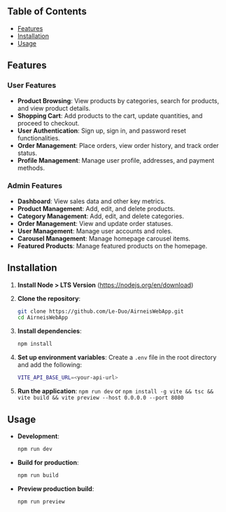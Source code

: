 ## Table of Contents

- [Features](#features)
- [Installation](#installation)
- [Usage](#usage)

## Features

### User Features
- **Product Browsing**: View products by categories, search for products, and view product details.
- **Shopping Cart**: Add products to the cart, update quantities, and proceed to checkout.
- **User Authentication**: Sign up, sign in, and password reset functionalities.
- **Order Management**: Place orders, view order history, and track order status.
- **Profile Management**: Manage user profile, addresses, and payment methods.

### Admin Features
- **Dashboard**: View sales data and other key metrics.
- **Product Management**: Add, edit, and delete products.
- **Category Management**: Add, edit, and delete categories.
- **Order Management**: View and update order statuses.
- **User Management**: Manage user accounts and roles.
- **Carousel Management**: Manage homepage carousel items.
- **Featured Products**: Manage featured products on the homepage.

## Installation

1. **Install Node > LTS Version** (https://nodejs.org/en/download)

2. **Clone the repository**:
    ```sh
    git clone https://github.com/Le-Duo/AirneisWebApp.git
    cd AirneisWebApp
    ```

3. **Install dependencies**:
    ```sh
    npm install
    ```

4. **Set up environment variables**:
    Create a `.env` file in the root directory and add the following:
    ```sh
    VITE_API_BASE_URL=<your-api-url>
    ```

5. **Run the application**:
    ```npm run dev``` or ```npm install -g vite && tsc && vite build && vite preview --host 0.0.0.0 --port 8080```

## Usage

- **Development**: 
    ```sh
    npm run dev
    ```
- **Build for production**:
    ```sh
    npm run build
    ```
- **Preview production build**:
    ```sh
    npm run preview
    ```
